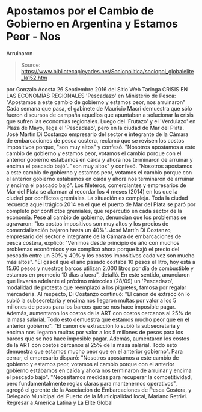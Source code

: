 # Apostamos por el Cambio de Gobierno en Argentina y Estamos Peor - Nos 
Arruinaron

> Source: https://www.bibliotecapleyades.net/Sociopolitica/sociopol_globalelite_la152.htm

por Gonzalo Acosta 26 Septiembre 2016
del Sitio Web Taringa
CRISIS EN LAS ECONOMÍAS REGIONALES 'Pescadazo' en Ministerio de Pesca:
"Apostamos a este cambio de gobierno
y estamos peor, nos arruinaron"
Cada semana que pasa, el gabinete de Mauricio Macri demuestra que sólo fueron discursos de campaña aquellos que apuntaban a solucionar la crisis que sufren las economías regionales.
Luego del 'Frutazo' y el 'Verdulazo' en Plaza de Mayo, llega el 'Pescadazo', pero en la ciudad de Mar del Plata.
José Martín Di Costanzo empresario del sector e integrante de la Cámara de embarcaciones de pesca costera, reclamó que se revisen los costos impositivos porque,
"son muy altos" y confesó. "Nosotros apostamos a este cambio de gobierno y estamos peor, votamos el cambio porque con el anterior gobierno estábamos en caída y ahora nos terminaron de arruinar y encima el pascado bajó".
"son muy altos" y confesó.
"Nosotros apostamos a este cambio de gobierno y estamos peor, votamos el cambio porque con el anterior gobierno estábamos en caída y ahora nos terminaron de arruinar y encima el pascado bajó".
Los fileteros, comerciantes y empresarios de Mar del Plata se alarman al recordar los 4 meses (2014)
en los que la ciudad por conflictos gremiales.
La situación es compleja.
Toda la ciudad recuerda aquel trágico 2014 en el que el puerto de Mar del Plata se paró por completo por conflictos gremiales, que repercutió en cada sector de la economía. Pese al cambio de gobierno, denuncian que los problemas se agravaron:
"los costos impositivos son muy altos y los precios de comercialización bajaron hasta un 40%".
José Martín Di Costanzo, empresario del sector e integrante de la Cámara de embarcaciones de pesca costera, explicó:
"Venimos desde principio de año con muchos problemas económicos y se complicó ahora porque bajó el precio del pescado entre un 30% y 40% y los costos impositivos cada vez son mucho más altos". "El gasoil que el año pasado costaba 10 pesos el litro, hoy está a 15.60 pesos y nuestros barcos utilizan 2.000 litros por día de combustible y estamos en promedio 10 días afuera", detalló.
En este sentido, anunciaron que llevarán adelante el próximo miércoles (28/09) un 'Pescadazo', modalidad de protesta que reemplazó a los piquetes, famosa por regalar mercadería. Al respecto, Di Costanzo continuó:
"El canon de extracción lo subió la subsecretaria y encima nos llegaron multas por valor a los 5 millones de pesos para los barcos que se nos hace imposible pagar. Además, aumentaron los costos de la ART con costos cercanos al 25% de la masa salarial. Todo esto demuestra que estamos mucho peor que en el anterior gobierno".
"El canon de extracción lo subió la subsecretaria y encima nos llegaron multas por valor a los 5 millones de pesos para los barcos que se nos hace imposible pagar.
Además, aumentaron los costos de la ART con costos cercanos al 25% de la masa salarial. Todo esto demuestra que estamos mucho peor que en el anterior gobierno".
Para cerrar, el empresario disparó:
"Nosotros apostamos a este cambio de gobierno y estamos peor, votamos el cambio porque con el anterior gobierno estábamos en caída y ahora nos terminaron de arruinar y encima el pescado bajó". "Necesitamos medidas para recuperar la competitividad, pero fundamentalmente reglas claras para mantenernos operativos", agregó el gerente de la Asociación de Embarcaciones de Pesca Costera, y Delegado Municipal del Puerto de la Municipalidad local, Mariano Retrivi.
Regresar a America Latina y La Elite Global
